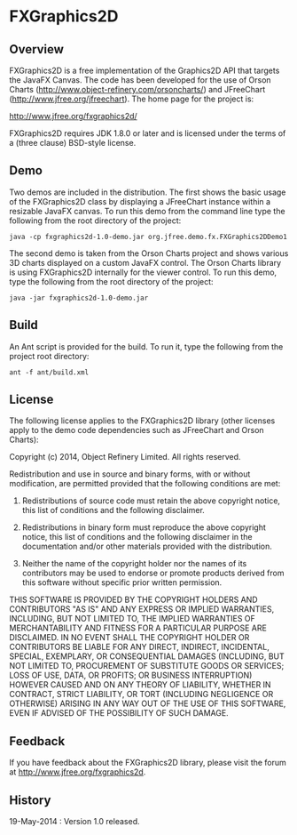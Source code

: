 FXGraphics2D
============

Overview
--------
FXGraphics2D is a free implementation of the Graphics2D API that targets the JavaFX Canvas.  The code has been developed for the use of Orson Charts (http://www.object-refinery.com/orsoncharts/) and JFreeChart (http://www.jfree.org/jfreechart).  The home page for the project is:

http://www.jfree.org/fxgraphics2d/

FXGraphics2D requires JDK 1.8.0 or later and is licensed under the terms of a (three clause) BSD-style license.


Demo
----
Two demos are included in the distribution.  The first shows the basic usage of the FXGraphics2D class by displaying a JFreeChart instance within a resizable JavaFX canvas.  To run this demo from the command line type the following from the root directory of the project:

    java -cp fxgraphics2d-1.0-demo.jar org.jfree.demo.fx.FXGraphics2DDemo1

The second demo is taken from the Orson Charts project and shows various 3D charts displayed on a custom JavaFX control.  The Orson Charts library is using FXGraphics2D internally for the viewer control.  To run this demo, type the following from the root directory of the project:

    java -jar fxgraphics2d-1.0-demo.jar


Build
-----
An Ant script is provided for the build.  To run it, type the following from the project root directory:

    ant -f ant/build.xml


License
-------

The following license applies to the FXGraphics2D library (other licenses apply to the demo code dependencies such as JFreeChart and Orson Charts):

Copyright (c) 2014, Object Refinery Limited.
All rights reserved.

Redistribution and use in source and binary forms, with or without modification, are permitted provided that the following conditions are met:

1. Redistributions of source code must retain the above copyright notice, this list of conditions and the following disclaimer.

2. Redistributions in binary form must reproduce the above copyright notice, this list of conditions and the following disclaimer in the documentation and/or other materials provided with the distribution.

3. Neither the name of the copyright holder nor the names of its contributors may be used to endorse or promote products derived from this software without specific prior written permission.

THIS SOFTWARE IS PROVIDED BY THE COPYRIGHT HOLDERS AND CONTRIBUTORS "AS IS" AND ANY EXPRESS OR IMPLIED WARRANTIES, INCLUDING, BUT NOT LIMITED TO, THE IMPLIED WARRANTIES OF MERCHANTABILITY AND FITNESS FOR A PARTICULAR PURPOSE ARE DISCLAIMED. IN NO EVENT SHALL THE COPYRIGHT HOLDER OR CONTRIBUTORS BE LIABLE FOR ANY DIRECT, INDIRECT, INCIDENTAL, SPECIAL, EXEMPLARY, OR CONSEQUENTIAL DAMAGES (INCLUDING, BUT NOT LIMITED TO, PROCUREMENT OF SUBSTITUTE GOODS OR SERVICES; LOSS OF USE, DATA, OR PROFITS; OR BUSINESS INTERRUPTION) HOWEVER CAUSED AND ON ANY THEORY OF LIABILITY, WHETHER IN CONTRACT, STRICT LIABILITY, OR TORT (INCLUDING NEGLIGENCE OR OTHERWISE) ARISING IN ANY WAY OUT OF THE USE OF THIS SOFTWARE, EVEN IF ADVISED OF THE POSSIBILITY OF SUCH DAMAGE.


Feedback
--------
If you have feedback about the FXGraphics2D library, please visit the forum at http://www.jfree.org/fxgraphics2d.


History
-------

19-May-2014 : Version 1.0 released.

